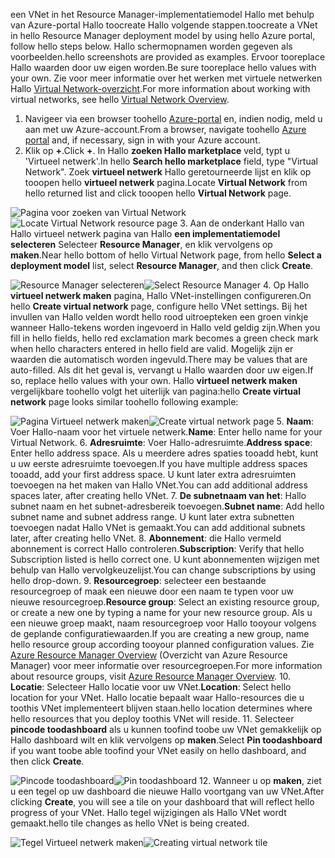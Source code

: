 <span data-ttu-id="97034-101">een VNet in het Resource Manager-implementatiemodel Hallo met behulp van Azure-portal Hallo toocreate Hallo volgende stappen.</span><span class="sxs-lookup"><span data-stu-id="97034-101">toocreate a VNet in hello Resource Manager deployment model by using hello Azure portal, follow hello steps below.</span></span> <span data-ttu-id="97034-102">Hallo schermopnamen worden gegeven als voorbeelden.</span><span class="sxs-lookup"><span data-stu-id="97034-102">hello screenshots are provided as examples.</span></span> <span data-ttu-id="97034-103">Ervoor tooreplace Hallo waarden door uw eigen worden.</span><span class="sxs-lookup"><span data-stu-id="97034-103">Be sure tooreplace hello values with your own.</span></span> <span data-ttu-id="97034-104">Zie voor meer informatie over het werken met virtuele netwerken Hallo [Virtual Network-overzicht](../articles/virtual-network/virtual-networks-overview.md).</span><span class="sxs-lookup"><span data-stu-id="97034-104">For more information about working with virtual networks, see hello [Virtual Network Overview](../articles/virtual-network/virtual-networks-overview.md).</span></span>

1. <span data-ttu-id="97034-105">Navigeer via een browser toohello [Azure-portal](http://portal.azure.com) en, indien nodig, meld u aan met uw Azure-account.</span><span class="sxs-lookup"><span data-stu-id="97034-105">From a browser, navigate toohello [Azure portal](http://portal.azure.com) and, if necessary, sign in with your Azure account.</span></span>
2. <span data-ttu-id="97034-106">Klik op **+**.</span><span class="sxs-lookup"><span data-stu-id="97034-106">Click **+**.</span></span> <span data-ttu-id="97034-107">In Hallo **zoeken Hallo marketplace** veld, typt u 'Virtueel netwerk'.</span><span class="sxs-lookup"><span data-stu-id="97034-107">In hello **Search hello marketplace** field, type "Virtual Network".</span></span> <span data-ttu-id="97034-108">Zoek **virtueel netwerk** Hallo geretourneerde lijst en klik op tooopen hello **virtueel netwerk** pagina.</span><span class="sxs-lookup"><span data-stu-id="97034-108">Locate **Virtual Network** from hello returned list and click tooopen hello **Virtual Network** page.</span></span>

  <span data-ttu-id="97034-109">![Pagina voor zoeken van Virtual Network](./media/vpn-gateway-basic-vnet-rm-portal-include/newvnetportal700.png "Pagina voor zoeken van Virtual Network")</span><span class="sxs-lookup"><span data-stu-id="97034-109">![Locate Virtual Network resource page](./media/vpn-gateway-basic-vnet-rm-portal-include/newvnetportal700.png "Locate virtual network resource page")</span></span>
3. <span data-ttu-id="97034-110">Aan de onderkant Hallo van Hallo virtueel netwerk pagina van Hallo **een implementatiemodel selecteren** Selecteer **Resource Manager**, en klik vervolgens op **maken**.</span><span class="sxs-lookup"><span data-stu-id="97034-110">Near hello bottom of hello Virtual Network page, from hello **Select a deployment model** list, select **Resource Manager**, and then click **Create**.</span></span>

  <span data-ttu-id="97034-111">![Resource Manager selecteren](./media/vpn-gateway-basic-vnet-rm-portal-include/resourcemanager250.png "Resource Manager selecteren")</span><span class="sxs-lookup"><span data-stu-id="97034-111">![Select Resource Manager](./media/vpn-gateway-basic-vnet-rm-portal-include/resourcemanager250.png "Select Resource Manager")</span></span>
4. <span data-ttu-id="97034-112">Op Hallo **virtueel netwerk maken** pagina, Hallo VNet-instellingen configureren.</span><span class="sxs-lookup"><span data-stu-id="97034-112">On hello **Create virtual network** page, configure hello VNet settings.</span></span> <span data-ttu-id="97034-113">Bij het invullen van Hallo velden wordt hello rood uitroepteken een groen vinkje wanneer Hallo-tekens worden ingevoerd in Hallo veld geldig zijn.</span><span class="sxs-lookup"><span data-stu-id="97034-113">When you fill in hello fields, hello red exclamation mark becomes a green check mark when hello characters entered in hello field are valid.</span></span> <span data-ttu-id="97034-114">Mogelijk zijn er waarden die automatisch worden ingevuld.</span><span class="sxs-lookup"><span data-stu-id="97034-114">There may be values that are auto-filled.</span></span> <span data-ttu-id="97034-115">Als dit het geval is, vervangt u Hallo waarden door uw eigen.</span><span class="sxs-lookup"><span data-stu-id="97034-115">If so, replace hello values with your own.</span></span> <span data-ttu-id="97034-116">Hallo **virtueel netwerk maken** vergelijkbare toohello volgt het uiterlijk van pagina:</span><span class="sxs-lookup"><span data-stu-id="97034-116">hello **Create virtual network** page looks similar toohello following example:</span></span>

  <span data-ttu-id="97034-117">![Pagina Virtueel netwerk maken](./media/vpn-gateway-basic-vnet-rm-portal-include/createvnet300.png "Pagina Virtueel netwerk maken")</span><span class="sxs-lookup"><span data-stu-id="97034-117">![Create virtual network page](./media/vpn-gateway-basic-vnet-rm-portal-include/createvnet300.png "Create virtual network page")</span></span>
5. <span data-ttu-id="97034-118">**Naam**: Voer Hallo-naam voor het virtuele netwerk.</span><span class="sxs-lookup"><span data-stu-id="97034-118">**Name**: Enter hello name for your Virtual Network.</span></span>
6. <span data-ttu-id="97034-119">**Adresruimte**: Voer Hallo-adresruimte.</span><span class="sxs-lookup"><span data-stu-id="97034-119">**Address space**: Enter hello address space.</span></span> <span data-ttu-id="97034-120">Als u meerdere adres spaties tooadd hebt, kunt u uw eerste adresruimte toevoegen.</span><span class="sxs-lookup"><span data-stu-id="97034-120">If you have multiple address spaces tooadd, add your first address space.</span></span> <span data-ttu-id="97034-121">U kunt later extra adresruimten toevoegen na het maken van Hallo VNet.</span><span class="sxs-lookup"><span data-stu-id="97034-121">You can add additional address spaces later, after creating hello VNet.</span></span>
7. <span data-ttu-id="97034-122">**De subnetnaam van het**: Hallo subnet naam en het subnet-adresbereik toevoegen.</span><span class="sxs-lookup"><span data-stu-id="97034-122">**Subnet name**: Add hello subnet name and subnet address range.</span></span> <span data-ttu-id="97034-123">U kunt later extra subnetten toevoegen nadat Hallo VNet is gemaakt.</span><span class="sxs-lookup"><span data-stu-id="97034-123">You can add additional subnets later, after creating hello VNet.</span></span>
8. <span data-ttu-id="97034-124">**Abonnement**: die Hallo vermeld abonnement is correct Hallo controleren.</span><span class="sxs-lookup"><span data-stu-id="97034-124">**Subscription**: Verify that hello Subscription listed is hello correct one.</span></span> <span data-ttu-id="97034-125">U kunt abonnementen wijzigen met behulp van Hallo vervolgkeuzelijst.</span><span class="sxs-lookup"><span data-stu-id="97034-125">You can change subscriptions by using hello drop-down.</span></span>
9. <span data-ttu-id="97034-126">**Resourcegroep**: selecteer een bestaande resourcegroep of maak een nieuwe door een naam te typen voor uw nieuwe resourcegroep.</span><span class="sxs-lookup"><span data-stu-id="97034-126">**Resource group**: Select an existing resource group, or create a new one by typing a name for your new resource group.</span></span> <span data-ttu-id="97034-127">Als u een nieuwe groep maakt, naam resourcegroep voor Hallo tooyour volgens de geplande configuratiewaarden.</span><span class="sxs-lookup"><span data-stu-id="97034-127">If you are creating a new group, name hello resource group according tooyour planned configuration values.</span></span> <span data-ttu-id="97034-128">Zie [Azure Resource Manager Overview](../articles/azure-resource-manager/resource-group-overview.md#resource-groups) (Overzicht van Azure Resource Manager) voor meer informatie over resourcegroepen.</span><span class="sxs-lookup"><span data-stu-id="97034-128">For more information about resource groups, visit [Azure Resource Manager Overview](../articles/azure-resource-manager/resource-group-overview.md#resource-groups).</span></span>
10. <span data-ttu-id="97034-129">**Locatie**: Selecteer Hallo locatie voor uw VNet.</span><span class="sxs-lookup"><span data-stu-id="97034-129">**Location**: Select hello location for your VNet.</span></span> <span data-ttu-id="97034-130">Hallo locatie bepaalt waar Hallo-resources die u toothis VNet implementeert blijven staan.</span><span class="sxs-lookup"><span data-stu-id="97034-130">hello location determines where hello resources that you deploy toothis VNet will reside.</span></span>
11. <span data-ttu-id="97034-131">Selecteer **pincode toodashboard** als u kunnen toofind toobe uw VNet gemakkelijk op Hallo dashboard wilt en klik vervolgens op **maken**.</span><span class="sxs-lookup"><span data-stu-id="97034-131">Select **Pin toodashboard** if you want toobe able toofind your VNet easily on hello dashboard, and then click **Create**.</span></span>

 <span data-ttu-id="97034-132">![Pincode toodashboard](./media/vpn-gateway-basic-vnet-rm-portal-include/pintodashboard150.png "pincode toodashboard")</span><span class="sxs-lookup"><span data-stu-id="97034-132">![Pin toodashboard](./media/vpn-gateway-basic-vnet-rm-portal-include/pintodashboard150.png "pin toodashboard")</span></span>
12. <span data-ttu-id="97034-133">Wanneer u op **maken**, ziet u een tegel op uw dashboard die nieuwe Hallo voortgang van uw VNet.</span><span class="sxs-lookup"><span data-stu-id="97034-133">After clicking **Create**, you will see a tile on your dashboard that will reflect hello progress of your VNet.</span></span> <span data-ttu-id="97034-134">Hallo tegel wijzigingen als Hallo VNet wordt gemaakt.</span><span class="sxs-lookup"><span data-stu-id="97034-134">hello tile changes as hello VNet is being created.</span></span>

  <span data-ttu-id="97034-135">![Tegel Virtueel netwerk maken](./media/vpn-gateway-basic-vnet-rm-portal-include/deploying150.png "Tegel Virtueel netwerk maken")</span><span class="sxs-lookup"><span data-stu-id="97034-135">![Creating virtual network tile](./media/vpn-gateway-basic-vnet-rm-portal-include/deploying150.png "Creating virtual network tile")</span></span>